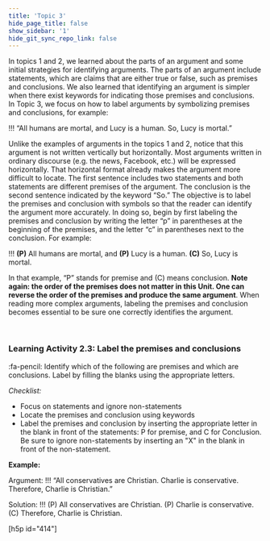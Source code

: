 ```yaml
---
title: 'Topic 3'
hide_page_title: false
show_sidebar: '1'
hide_git_sync_repo_link: false
---
```

In topics 1 and 2, we learned about the parts of an argument and some initial strategies for identifying arguments. The parts of an argument include statements, which are claims that are either true or false, such as premises and conclusions. We also learned that identifying an argument is simpler when there exist keywords for indicating those premises and conclusions. In Topic 3, we focus on how to label arguments by symbolizing premises and conclusions, for example:

!!! “All humans are mortal, and Lucy is a human. So, Lucy is mortal.”

Unlike the examples of arguments in the topics 1 and 2, notice that this argument is not written vertically but horizontally. Most arguments written in ordinary discourse (e.g. the news, Facebook, etc.) will be expressed horizontally. That horizontal format already makes the argument more difficult to locate. The first sentence includes two statements and both statements are different premises of the argument. The conclusion is the second sentence indicated by the keyword “So.” The objective is to label the premises and conclusion with symbols so that the reader can identify the argument more accurately. In doing so, begin by first labeling the premises and conclusion by writing the letter “p” in parentheses at the beginning of the premises, and the letter “c” in parentheses next to the conclusion. For example:

!!! **(P)** All humans are mortal, and **(P)** Lucy is a human. **(C)** So, Lucy is mortal.

In that example, “P” stands for premise and (C) means conclusion. **Note again: the order of the premises does not matter in this Unit. One can reverse the order of the premises and produce the same argument**. When reading more complex arguments, labeling the premises and conclusion becomes essential to be sure one correctly identifies the argument.


&nbsp;

### Learning Activity 2.3: Label the premises and conclusions
:fa-pencil: Identify which of the following are premises and which are conclusions. Label by filling the blanks using the appropriate letters.

_Checklist:_

- Focus on statements and ignore non-statements
- Locate the premises and conclusion using keywords
- Label the premises and conclusion by inserting the appropriate letter in the blank in front of the statements: P for premise, and C for Conclusion. Be sure to ignore non-statements by inserting an "X" in the blank in front of the non-statement.

**Example:**

Argument:
!!! “All conservatives are Christian. Charlie is conservative. Therefore, Charlie is Christian.”

Solution:
!!! (P) All conservatives are Christian. (P) Charlie is conservative. (C) Therefore, Charlie is Christian.

[h5p id="414"]
